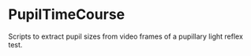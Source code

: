 # PupilTimeCourse
Scripts to extract pupil sizes from video frames of a pupillary light reflex test. 
